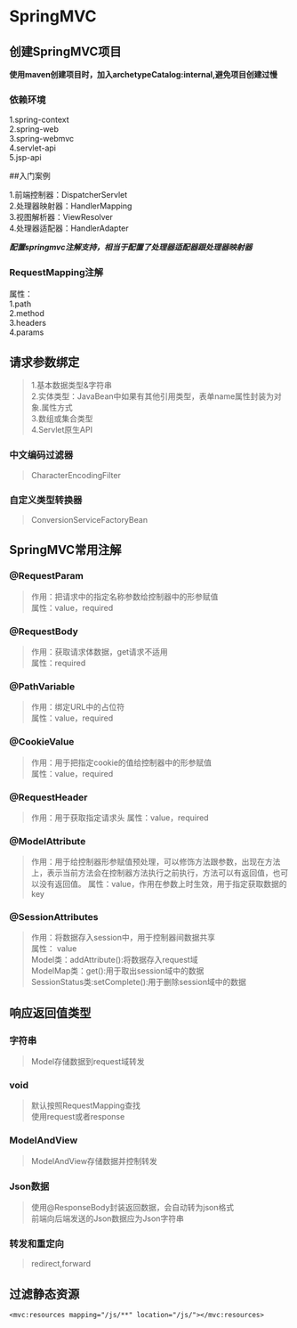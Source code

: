 # SpringMVC

## 创建SpringMVC项目
**使用maven创建项目时，加入archetypeCatalog:internal,避免项目创建过慢**
### 依赖环境 
1.spring-context  
2.spring-web  
3.spring-webmvc  
4.servlet-api  
5.jsp-api 

##入门案例

1.前端控制器：DispatcherServlet    
2.处理器映射器：HandlerMapping  
3.视图解析器：ViewResolver  
4.处理器适配器：HandlerAdapter

***配置springmvc注解支持，相当于配置了处理器适配器跟处理器映射器***

### RequestMapping注解
属性：  
  1.path  
  2.method    
  3.headers  
  4.params  
  
## 请求参数绑定
> 1.基本数据类型&字符串  
> 2.实体类型：JavaBean中如果有其他引用类型，表单name属性封装为对象.属性方式   
> 3.数组或集合类型  
> 4.Servlet原生API

### 中文编码过滤器
> CharacterEncodingFilter  

### 自定义类型转换器
> ConversionServiceFactoryBean

## SpringMVC常用注解

### @RequestParam
> 作用：把请求中的指定名称参数给控制器中的形参赋值  
> 属性：value，required

### @RequestBody
> 作用：获取请求体数据，get请求不适用  
> 属性：required

### @PathVariable
> 作用：绑定URL中的占位符  
> 属性：value，required

### @CookieValue
> 作用：用于把指定cookie的值给控制器中的形参赋值  
> 属性：value，required

### @RequestHeader
> 作用：用于获取指定请求头
> 属性：value，required

### @ModelAttribute
> 作用：用于给控制器形参赋值预处理，可以修饰方法跟参数，出现在方法上，表示当前方法会在控制器方法执行之前执行，方法可以有返回值，也可以没有返回值。
>属性：value，作用在参数上时生效，用于指定获取数据的key

### @SessionAttributes
> 作用：将数据存入session中，用于控制器间数据共享  
> 属性： value  
> Model类：addAttribute():将数据存入request域  
> ModelMap类：get():用于取出session域中的数据  
> SessionStatus类:setComplete():用于删除session域中的数据

## 响应返回值类型
### 字符串
> Model存储数据到request域转发    
### void
> 默认按照RequestMapping查找  
> 使用request或者response 
### ModelAndView  
> ModelAndView存储数据并控制转发
### Json数据
> 使用@ResponseBody封装返回数据，会自动转为json格式  
> 前端向后端发送的Json数据应为Json字符串

### 转发和重定向
>redirect,forward

## 过滤静态资源
```
<mvc:resources mapping="/js/**" location="/js/"></mvc:resources>
```
